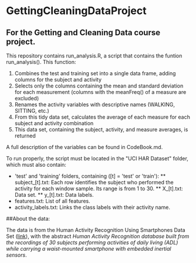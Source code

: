 # GettingCleaningDataProject
## For the Getting and Cleaning Data course project.

This repository contains run_analysis.R, a script that contains the funtion run_analysis(). This function:

1. Combines the test and training set into a single data frame, adding columns for the subject and activity
2. Selects only the columns containing the mean and standard deviation for each measurement (columns with the meanFreq() of a measure are excluded)
3. Renames the activity variables with descriptive names (WALKING, SITTING, etc.)
4. From this tidy data set, calculates the average of each measure for each subject and activity combination
5. This data set, containing the subject, activity, and measure averages, is returned

A full description of the variables can be found in CodeBook.md.

To run properly, the script must be located in the "UCI HAR Dataset" folder, which must also contain:

* 'test' and 'training' folders, containing ([t] = 'test' or 'train'):
** subject_[t].txt: Each row identifies the subject who performed the activity for each window sample. Its range is from 1 to 30.
** X_[t].txt: Data set.
** y_[t].txt: Data labels.
* features.txt: List of all features.
* activity_labels.txt: Links the class labels with their activity name.

##About the data:

The data is from the Human Activity Recognition Using Smartphones Data Set ([link](http://archive.ics.uci.edu/ml/datasets/Human+Activity+Recognition+Using+Smartphones)), with the abstract *Human Activity Recognition database built from the recordings of 30 subjects performing activities of daily living (ADL) while carrying a waist-mounted smartphone with embedded inertial sensors*.

